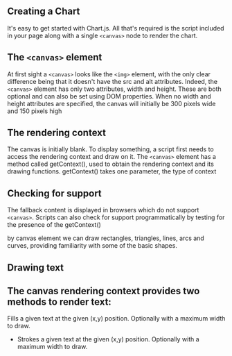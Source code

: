 ## Creating a Chart
It's easy to get started with Chart.js. All that's required is the script included in your page along with a single `<canvas>` node to render the chart.
## The `<canvas>` element 
At first sight a `<canvas>` looks like the `<img>` element, with the only clear difference being that it doesn't have the src and alt attributes. Indeed, the `<canvas>` element has only two attributes, width and height. These are both optional and can also be set using DOM properties. When no width and height attributes are specified, the canvas will initially be 300 pixels wide and 150 pixels high
## The rendering context
The canvas is initially blank. To display something, a script first needs to access the rendering context and draw on it. The `<canvas>` element has a method called getContext(), used to obtain the rendering context and its drawing functions. getContext() takes one parameter, the type of context
## Checking for support
The fallback content is displayed in browsers which do not support `<canvas>`. Scripts can also check for support programmatically by testing for the presence of the getContext()

by canvas element we can draw rectangles, triangles, lines, arcs and curves, providing familiarity with some of the basic shapes.
## Drawing text
The canvas rendering context provides two methods to render text:
- 
Fills a given text at the given (x,y) position. Optionally with a maximum width to draw.
- Strokes a given text at the given (x,y) position. Optionally with a maximum width to draw.

